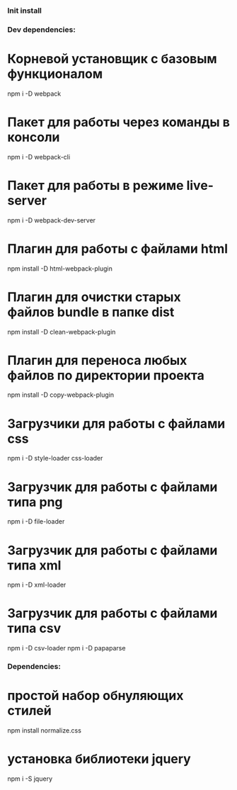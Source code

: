 ### Init install


### Dev dependencies:
# Корневой установщик с базовым функционалом
npm i -D webpack
# Пакет для работы через команды в консоли
npm i -D webpack-cli
# Пакет для работы в режиме live-server
npm i -D webpack-dev-server

# Плагин для работы с файлами html
npm install -D html-webpack-plugin
# Плагин для очистки старых файлов bundle в папке dist
npm install -D clean-webpack-plugin
# Плагин для переноса любых файлов по директории проекта
npm install -D copy-webpack-plugin


# Загрузчики для работы с файлами css
npm i -D style-loader css-loader
# Загрузчик для работы с файлами типа png
npm i -D file-loader
# Загрузчик для работы с файлами типа xml
npm i -D xml-loader
# Загрузчик для работы с файлами типа csv
npm i -D csv-loader
npm i -D papaparse




### Dependencies:
# простой набор обнуляющих стилей 
npm install normalize.css

# установка библиотеки jquery
npm i -S jquery